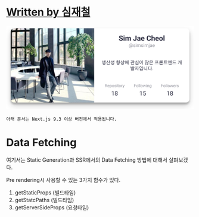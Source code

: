 # [Written by 심재철](https://github.com/simsimjae)

![](../.gitbook/assets/simsimjae.png)

```text
아래 문서는 Next.js 9.3 이상 버전에서 적용됩니다.
```

# Data Fetching

여기서는 Static Generation과 SSR에서의 Data Fetching 방법에 대해서 살펴보겠다.

Pre rendering시 사용할 수 있는 3가지 함수가 있다.

1. getStaticProps (빌드타임)
2. getStatcPaths (빌드타임)
3. getServerSideProps (요청타임)
